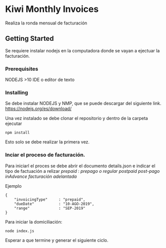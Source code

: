 # Kiwi Monthly Invoices

Realiza la ronda mensual de facturación

## Getting Started

Se requiere instalar nodejs en la computadora donde se vayan a ejectuar la facturación.

### Prerequisites

NODEJS >10
IDE o editor de texto

### Installing

Se debe instalar NODEJS y NMP, que se puede descargar del siguiente link.
https://nodejs.org/es/download/


Una vez instalado se debe clonar el repositorio y dentro de la carpeta ejecutar
```
npm install
```

Esto solo se debe realizar la primera vez.

### Inciar el proceso de facturación.

Para iniciarl el proces se debe abrir el documento details.json e indicar el tipo de factuación a relizar
*prepaid* : _prepago o regular_
*postpaid* _post-pago_
*inAdvance* _facturación adelantada_

Ejemplo
```
{
    "invoicingType"     : "prepaid",
    "dueDate"           : "10-AGO-2019",
    "range"             : "SEP-2019"
}

```
Para iniciar la domiciliación:

```
node index.js
```

Esperar a que termine y generar el siguiente ciclo.